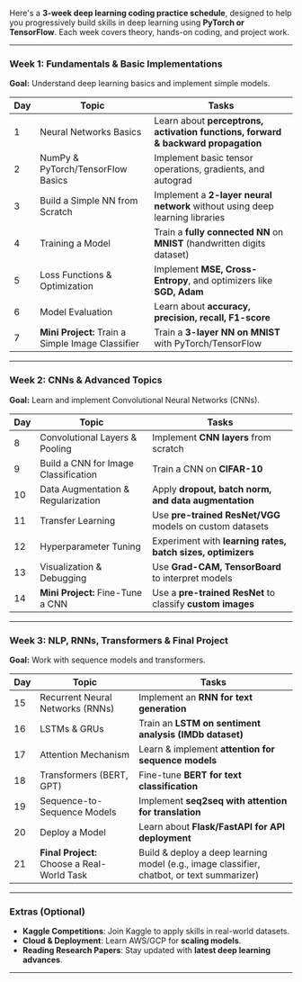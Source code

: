 Here's a **3-week deep learning coding practice schedule**, designed to help you progressively build skills in deep learning using **PyTorch or TensorFlow**. Each week covers theory, hands-on coding, and project work.

---

### **Week 1: Fundamentals & Basic Implementations**
**Goal:** Understand deep learning basics and implement simple models.

| **Day** | **Topic** | **Tasks** |
|---------|-----------|-----------|
| 1 | Neural Networks Basics | Learn about **perceptrons, activation functions, forward & backward propagation** |
| 2 | NumPy & PyTorch/TensorFlow Basics | Implement basic tensor operations, gradients, and autograd |
| 3 | Build a Simple NN from Scratch | Implement a **2-layer neural network** without using deep learning libraries |
| 4 | Training a Model | Train a **fully connected NN** on **MNIST** (handwritten digits dataset) |
| 5 | Loss Functions & Optimization | Implement **MSE, Cross-Entropy**, and optimizers like **SGD, Adam** |
| 6 | Model Evaluation | Learn about **accuracy, precision, recall, F1-score** |
| 7 | **Mini Project:** Train a Simple Image Classifier | Train a **3-layer NN on MNIST** with PyTorch/TensorFlow |

---

### **Week 2: CNNs & Advanced Topics**
**Goal:** Learn and implement Convolutional Neural Networks (CNNs).

| **Day** | **Topic** | **Tasks** |
|---------|-----------|-----------|
| 8 | Convolutional Layers & Pooling | Implement **CNN layers** from scratch |
| 9 | Build a CNN for Image Classification | Train a CNN on **CIFAR-10** |
| 10 | Data Augmentation & Regularization | Apply **dropout, batch norm, and data augmentation** |
| 11 | Transfer Learning | Use **pre-trained ResNet/VGG** models on custom datasets |
| 12 | Hyperparameter Tuning | Experiment with **learning rates, batch sizes, optimizers** |
| 13 | Visualization & Debugging | Use **Grad-CAM, TensorBoard** to interpret models |
| 14 | **Mini Project:** Fine-Tune a CNN | Use a **pre-trained ResNet** to classify **custom images** |

---

### **Week 3: NLP, RNNs, Transformers & Final Project**
**Goal:** Work with sequence models and transformers.

| **Day** | **Topic** | **Tasks** |
|---------|-----------|-----------|
| 15 | Recurrent Neural Networks (RNNs) | Implement an **RNN for text generation** |
| 16 | LSTMs & GRUs | Train an **LSTM on sentiment analysis (IMDb dataset)** |
| 17 | Attention Mechanism | Learn & implement **attention for sequence models** |
| 18 | Transformers (BERT, GPT) | Fine-tune **BERT for text classification** |
| 19 | Sequence-to-Sequence Models | Implement **seq2seq with attention for translation** |
| 20 | Deploy a Model | Learn about **Flask/FastAPI for API deployment** |
| 21 | **Final Project:** Choose a Real-World Task | Build & deploy a deep learning model (e.g., image classifier, chatbot, or text summarizer) |

---

### **Extras (Optional)**
- **Kaggle Competitions**: Join Kaggle to apply skills in real-world datasets.  
- **Cloud & Deployment**: Learn AWS/GCP for **scaling models**.  
- **Reading Research Papers**: Stay updated with **latest deep learning advances**.

---
